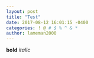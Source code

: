 ```yaml
---
layout: post
title: "Test"
date: 2017-08-12 16:01:15 -0400
categories: ! @ # $ % ^ & *
author: lameman2000
---
```

**bold** *italic*
